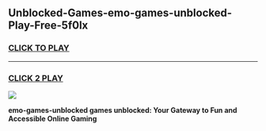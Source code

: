
## Unblocked-Games-emo-games-unblocked-Play-Free-5f0lx
<h3>
<a href="https://premium76.site?title=emo-games-unblocked&ref=18A1">CLICK TO PLAY</a></h3>
<hr>

<h3>
<a href="https://premium76.site?title=emo-games-unblocked&ref=18A1">CLICK 2 PLAY</a>
  
</h3>

<a href="https://premium76.site?title=emo-games-unblocked&ref=18A1"><img src="https://clearcache.store/games.png"></a>


**emo-games-unblocked games unblocked: Your Gateway to Fun and Accessible Online Gaming**
